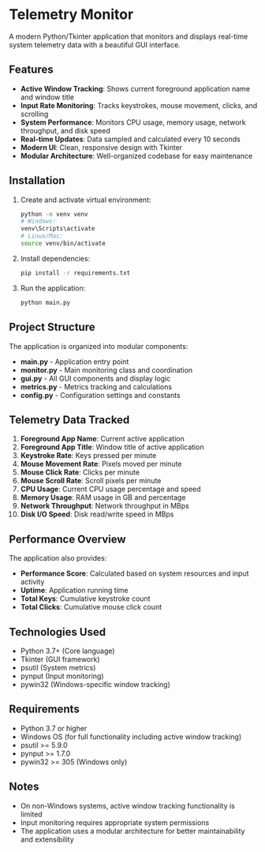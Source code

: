 # Telemetry Monitor

A modern Python/Tkinter application that monitors and displays real-time system telemetry data with a beautiful GUI interface.

## Features

- **Active Window Tracking**: Shows current foreground application name and window title
- **Input Rate Monitoring**: Tracks keystrokes, mouse movement, clicks, and scrolling
- **System Performance**: Monitors CPU usage, memory usage, network throughput, and disk speed
- **Real-time Updates**: Data sampled and calculated every 10 seconds
- **Modern UI**: Clean, responsive design with Tkinter
- **Modular Architecture**: Well-organized codebase for easy maintenance

## Installation

1. Create and activate virtual environment:
   ```bash
   python -m venv venv
   # Windows:
   venv\Scripts\activate
   # Linux/Mac:
   source venv/bin/activate
   ```

2. Install dependencies:
   ```bash
   pip install -r requirements.txt
   ```

3. Run the application:
   ```bash
   python main.py
   ```

## Project Structure

The application is organized into modular components:

- **main.py** - Application entry point
- **monitor.py** - Main monitoring class and coordination
- **gui.py** - All GUI components and display logic
- **metrics.py** - Metrics tracking and calculations
- **config.py** - Configuration settings and constants

## Telemetry Data Tracked

1. **Foreground App Name**: Current active application
2. **Foreground App Title**: Window title of active application
3. **Keystroke Rate**: Keys pressed per minute
4. **Mouse Movement Rate**: Pixels moved per minute
5. **Mouse Click Rate**: Clicks per minute
6. **Mouse Scroll Rate**: Scroll pixels per minute
7. **CPU Usage**: Current CPU usage percentage and speed
8. **Memory Usage**: RAM usage in GB and percentage
9. **Network Throughput**: Network throughput in MBps
10. **Disk I/O Speed**: Disk read/write speed in MBps

## Performance Overview

The application also provides:
- **Performance Score**: Calculated based on system resources and input activity
- **Uptime**: Application running time
- **Total Keys**: Cumulative keystroke count
- **Total Clicks**: Cumulative mouse click count

## Technologies Used

- Python 3.7+ (Core language)
- Tkinter (GUI framework)
- psutil (System metrics)
- pynput (Input monitoring)
- pywin32 (Windows-specific window tracking)

## Requirements

- Python 3.7 or higher
- Windows OS (for full functionality including active window tracking)
- psutil >= 5.9.0
- pynput >= 1.7.0
- pywin32 >= 305 (Windows only)

## Notes

- On non-Windows systems, active window tracking functionality is limited
- Input monitoring requires appropriate system permissions
- The application uses a modular architecture for better maintainability and extensibility